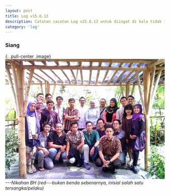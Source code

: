 ```yaml
---
layout: post
title: Log v15.6.13
description: Catatan cacatan Log v15.6.13 untuk diingat di kala tidak ingat sekaligus sengaja tidak ingat agar kembali mengingat.
category: 'log'
---
```


### Siang

{: .pull-center .image}
![nikahan BH](/assets/post/nikahan-bh/IMG-20150613-WA0003.jpg)*---Nikahan BH (red---bukan benda sebenarnya, inisial salah satu tersangka/pelaku)*